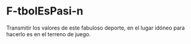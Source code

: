 # F-tbolEsPasi-n
Transmitir los valores de este fabuloso deporte, en el lugar idóneo para hacerlo es en el terreno de juego.
